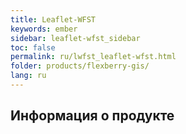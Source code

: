 ```yaml
---
title: Leaflet-WFST
keywords: ember
sidebar: leaflet-wfst_sidebar
toc: false
permalink: ru/lwfst_leaflet-wfst.html
folder: products/flexberry-gis/
lang: ru
---
```


## Информация о продукте
